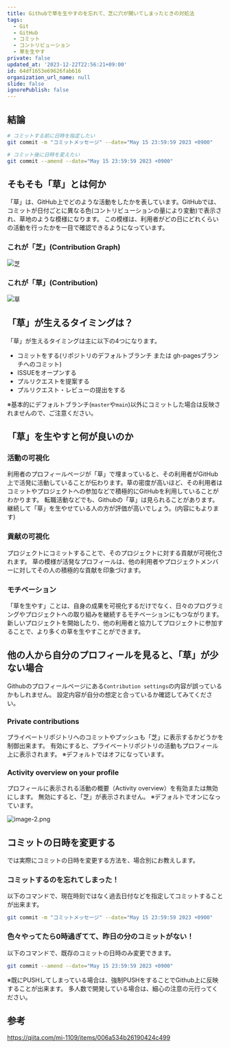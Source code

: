 ```yaml
---
title: Githubで草を生やすのを忘れて、芝に穴が開いてしまったときの対処法
tags:
  - Git
  - GitHub
  - コミット
  - コントリビューション
  - 草を生やす
private: false
updated_at: '2023-12-22T22:56:21+09:00'
id: 64df1653e69626fab616
organization_url_name: null
slide: false
ignorePublish: false
---
```


## 結論

```bash
# コミットする前に日時を指定したい
git commit -m "コミットメッセージ" --date="May 15 23:59:59 2023 +0900"

# コミット後に日時を変えたい
git commit --amend --date="May 15 23:59:59 2023 +0900"
```

## そもそも「草」とは何か

「草」は、GitHub上でどのような活動をしたかを表しています。GitHubでは、コミットが日付ごとに異なる色(コントリビューションの量により変動)で表示され、草地のような模様になります。
この模様は、利用者がどの日にどれくらいの活動を行ったかを一目で確認できるようになっています。

### これが「芝」(Contribution Graph)

![芝](https://qiita-image-store.s3.ap-northeast-1.amazonaws.com/0/243130/9637905f-dbcd-5423-aea1-f5e9243fbafc.png)

### これが「草」(Contribution)

![草](https://qiita-image-store.s3.ap-northeast-1.amazonaws.com/0/243130/9bce3ed8-2f4f-327e-9f1b-498a6f056ec9.png)

## 「草」が生えるタイミングは？

「草」が生えるタイミングは主に以下の4つになります。
- コミットをする(リポジトリのデフォルトブランチ または gh-pagesブランチへのコミット)
- ISSUEをオープンする
- プルリクエストを提案する
- プルリクエスト・レビューの提出をする

※基本的にデフォルトブランチ(`master`や`main`)以外にコミットした場合は反映されませんので、ご注意ください。

## 「草」を生やすと何が良いのか

### 活動の可視化

利用者のプロフィールページが「草」で埋まっていると、その利用者がGitHub上で活発に活動していることが伝わります。草の密度が高いほど、その利用者はコミットやプロジェクトへの参加などで積極的にGitHubを利用していることがわかります。
転職活動などでも、Githubの「草」は見られることがあります。継続して「草」を生やせている人の方が評価が高いでしょう。(内容にもよります)

### 貢献の可視化

プロジェクトにコミットすることで、そのプロジェクトに対する貢献が可視化されます。
草の模様が活発なプロフィールは、他の利用者やプロジェクトメンバーに対してその人の積極的な貢献を印象づけます。

### モチベーション

「草を生やす」ことは、自身の成果を可視化するだけでなく、日々のプログラミングやプロジェクトへの取り組みを継続するモチベーションにもつながります。
新しいプロジェクトを開始したり、他の利用者と協力してプロジェクトに参加することで、より多くの草を生やすことができます。

## 他の人から自分のプロフィールを見ると、「草」が少ない場合

Githubのプロフィールページにある`Contribution settings`の内容が誤っているかもしれません。
設定内容が自分の想定と合っているか確認してみてください。

### Private contributions

プライベートリポジトリへのコミットやプッシュも「芝」に表示するかどうかを制御出来ます。
有効にすると、プライベートリポジトリの活動もプロフィール上に表示されます。
※デフォルトではオフになっています。

### Activity overview on your profile

プロフィールに表示される活動の概要（Activity overview）を有効または無効にします。
無効にすると、「芝」が表示されません。
※デフォルトでオンになっています。


![image-2.png](https://qiita-image-store.s3.ap-northeast-1.amazonaws.com/0/243130/ff799720-2a1c-a85a-7fee-8ef115194807.png)


## コミットの日時を変更する

では実際にコミットの日時を変更する方法を、場合別にお教えします。

### コミットするのを忘れてしまった！

以下のコマンドで、現在時刻ではなく過去日付などを指定してコミットすることが出来ます。

```bash
git commit -m "コミットメッセージ" --date="May 15 23:59:59 2023 +0900"
```

### 色々やってたら0時過ぎてて、昨日の分のコミットがない！

以下のコマンドで、既存のコミットの日時のみ変更できます。

```bash
git commit --amend --date="May 15 23:59:59 2023 +0900"
```

※既にPUSHしてしまっている場合は、強制PUSHをすることでGithub上に反映することが出来ます。
多人数で開発している場合は、細心の注意の元行ってください。

## 参考

https://qiita.com/mi-1109/items/006a534b26190424c499
